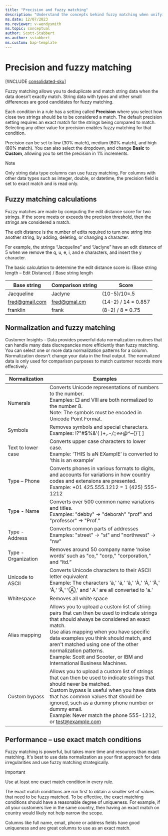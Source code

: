 ```yaml
---
title: "Precision and fuzzy matching"
description: "Understand the concepts behind fuzzy matching when unifying data in Customer Insights - Data."
ms.date: 12/07/2023
ms.reviewer: v-wendysmith
ms.topic: conceptual
author: Scott-Stabbert
ms.author: sstabbert
ms.custom: bap-template
---
```


# Precision and fuzzy matching

[!INCLUDE [consolidated-sku](./includes/consolidated-sku.md)]

Fuzzy matching allows you to deduplicate and match string data when the data doesn’t exactly match. String data with typos and other small differences are good candidates for fuzzy matching.  

Each condition in a rule has a setting called **Precision** where you select how close two strings should be to be considered a match. The default precision setting requires an exact match for the strings being compared to match. Selecting any other value for precision enables fuzzy matching for that condition.

Precision can be set to low (30% match), medium (60% match), and high (80% match). You can also select the dropdown, and change **Basic** to **Custom**, allowing you to set the precision in 1% increments.

> [!NOTE]
> Only string data type columns can use fuzzy matching. For columns with other data types such as integer, double, or datetime, the precision field is set to exact match and is read only.

## Fuzzy matching calculations

Fuzzy matches are made by computing the edit distance score for two strings. If the score meets or exceeds the precision threshold, then the strings are considered a match.  

The edit distance is the number of edits required to turn one string into another string, by adding, deleting, or changing a character.

For example, the strings “Jacqueline” and “Jaclyne” have an edit distance of 5 when we remove the q, u, e, i, and e characters, and insert the y character.

The basic calculation to determine the edit distance score is: (Base string length – Edit Distance) / Base string length

|Base string |Comparison string |Score |
|----|-----|------|
|Jacqueline |Jaclyne |(10-5)/10=.5 |
|fred@gmail.com |fred@gmal.cm |(14-2) / 14 = 0.857 |
|franklin |frank |(8-2) / 8 = 0.75 |

## Normalization and fuzzy matching

Customer Insights – Data provides powerful data normalization routines that can handle many data discrepancies more efficiently than fuzzy matching. You can select one or more data normalization patterns for a column. Normalization doesn't change your data in the final output. The normalized data is only used for comparison purposes to match customer records more effectively.

| Normalization       | Examples               |
| ------------------- | ---------------------- |
| Numerals            | Converts Unicode representations of numbers to the number.<br>Examples: □ and Ⅷ are both normalized to the number 8.<br>Note: The symbols must be encoded in Unicode Point Format.  |
| Symbols             | Removes symbols and special characters.<br>Examples: !?"#$%&'( )+,.-_/:;<=>@^_\~{}`[ ]     |
| Text to lower case  | Converts upper case characters to lower case. <br>Example: ‘THIS Is aN EXamplE’ is converted to 'this is an example’   |
| Type – Phone        | Converts phones in various formats to digits, and accounts for variations in how country codes and extensions are presented. <br>Example: +01 425.555.1212 = 1 (425) 555-1212  |
| Type - Name         | Converts over 500 common name variations and titles. <br>Examples: "debby" -> "deborah" "prof" and "professor" -> "Prof." |
| Type - Address      | Converts common parts of addresses <br>Examples: "street" -> "st" and "northwest" -> "nw"  |
| Type - Organization | Removes around 50 company name ‘noise words’ such as "co," "corp," "corporation," and “ltd.”  |
| Unicode to ASCII    | Converts Unicode characters to their ASCII letter equivalent <br>Example: The characters 'à,' 'á,' 'â,' 'À,' 'Á,' 'Â,' 'Ã,' 'Ä,' 'Ⓐ,' and 'Ａ' are all converted to 'a.'  |
| Whitespace          | Removes all white space         |
| Alias mapping       | Allows you to upload a custom list of string pairs that can then be used to indicate strings that should always be considered an exact match. <br>Use alias mapping when you have specific data examples you think should match, and aren't matched using one of the other normalization patterns. <br>Example: Scott and Scooter, or IBM and International Business Machines. |
| Custom bypass       | Allows you to upload a custom list of strings that can then be used to indicate strings that should never be matched.<br>Custom bypass is useful when you have data that has common values that should be ignored, such as a dummy phone number or dummy email. <br>Example: Never match the phone 555-1212, or test@example.com   |

## Performance – use exact match conditions

Fuzzy matching is powerful, but takes more time and resources than exact matching. It's best to use data normalization as your first approach for data irregularities and use fuzzy matching strategically.  

> [!IMPORTANT]
> Use at least one exact match condition in every rule.

The exact match conditions are run first to obtain a smaller set of values that need to be fuzzy matched. To be effective, the exact matching conditions should have a reasonable degree of uniqueness. For example, if all your customers live in the same country, then having an exact match on country would likely not help narrow the scope.

Columns like full name, email, phone or address fields have good uniqueness and are great columns to use as an exact match.